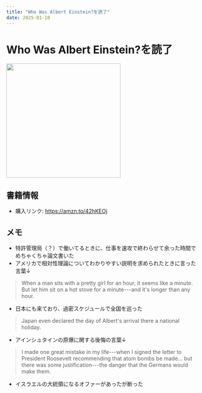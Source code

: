 ```yaml
---
title: "Who Was Albert Einstein?を読了"
date: 2025-01-10
---
```

# Who Was Albert Einstein?を読了
[<img src="https://m.media-amazon.com/images/I/91BX5S+-Z1L._SL1500_.jpg" width="300">](https://amzn.to/42hKEOj)
## 書籍情報
- 購入リンク: <https://amzn.to/42hKEOj>
## メモ
- 特許管理局（？）で働いてるときに、仕事を速攻で終わらせて余った時間でめちゃくちゃ論文書いた
- アメリカで相対性理論についてわかりやすい説明を求められたときに言った言葉↓
> When a man sits with a pretty girl for an hour, it seems like a minute. But let him sit on a hot stove for a minute---and it's longer than any hour.
- 日本にも来ており、過密スケジュールで全国を巡った
> Japan even declared the day of Albert's arrival there a national holiday.
- アインシュタインの原爆に関する後悔の言葉↓
> I made one great mistake in my life---when I signed the letter to President Roosevelt recommending that atom bombs be made... but there was some justification---the danger that the Germans would make them.
- イスラエルの大統領になるオファーがあったが断った